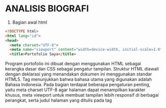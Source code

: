 # ANALISIS BIOGRAFI
1. Bagian awal html
```html
<!DOCTYPE html>
<html lang="id">
<head>
  <meta charset="UTF-8">
  <meta name="viewport" content="width=device-width, initial-scale=1.0">
  <title>Portofolio Saya</title>
```
Program portofolio ini dibuat dengan menggunakan HTML sebagai kerangka dasar dan CSS sebagai pengatur tampilan. Struktur HTML diawali dengan deklarasi <!DOCTYPE html> yang menandakan dokumen ini menggunakan standar HTML5. Tag <html lang="id"> menunjukkan bahwa bahasa utama yang digunakan adalah Bahasa Indonesia. Pada bagian <head> terdapat beberapa pengaturan penting, yaitu meta charset UTF-8 agar halaman dapat menampilkan karakter khusus, meta viewport untuk membuat tampilan lebih responsif di berbagai perangkat, serta judul halaman yang ditulis pada tag <title> dengan teks “Portofolio Saya”.

2. Bagian CSS (Style)
```html
<body {
  font-family: Arial, sans-serif;
  background-color:pink; 
  text-align: center;
  margin: 0;
  padding: 0;
}
```
Mengatur gaya dasar halaman: font Arial, latar belakang pink, teks rata tengah, margin & padding nol.
```html
<header {
  padding: 30px;
  background-color: pink; 
  color: white;
}
```
Bagian header diberi padding, background pink, dan teks berwarna putih.
```html
 <profile-pic {
  width: 150px;
  height: 150px;
  border-radius: 50%;
  object-fit: cover;
  border: 3px solid white;
  box-shadow: 0 4px 8px rgba(0,0,0,0.2);
}
```
Foto profil dibuat lingkaran (border-radius 50%), dengan ukuran tetap 150x150, diberi bingkai putih, dan bayangan agar tampak menonjol.

```Html
<social a {
  display: inline-block;
  margin: 10px;
  padding: 10px 20px;
  border-radius: 20px;
  text-decoration: none;
  font-weight: bold;
  background: white;
  color: #ff4da6;
  border: 2px solid #ff4da6;
  transition: 0.3s;
}
.social a:hover {
  background: #ff4da6;
  color: white;
}
```
Tombol media sosial dibuat oval, dengan warna dasar putih dan border pink. Saat hover (disorot mouse) warnanya berubah menjadi pink dengan teks putih.

```Html
.about-box {
  max-width: 700px;
  margin: 20px auto;
  background: white;
  border: 2px solid pink;
  border-radius: 12px;
  padding: 20px;
  box-shadow: 0 4px 10px rgba(0,0,0,0.1);
  text-align: left;
}
```
Bagian Tentang Saya + Pendidikan ditampilkan dalam kotak putih dengan border pink, sudut melengkung, bayangan lembut, dan posisi di tengah halaman.


```Html
.edu-table {
  width: 100%;
  border-collapse: collapse;
  margin-top: 15px;
}
.edu-table th, .edu-table td {
  border: 1px solid pink;
  padding: 8px;
  text-align: left;
}
.edu-table th {
  background: #ff4da6;
  color: white;
}
.edu-table tr:nth-child(even) {
  background: #ffe6f0;
}
```
Tabel Latar Belakang Pendidikan dibuat penuh lebar, border pink, baris genap diberi warna latar berbeda (striping), header berwarna pink dengan teks putih

3. Bagian Header
```Html
<header>
  <img src="Astri.jpg.jpg" alt="Foto Profil" class="profile-pic">
  <h1>Halo, I'm Astri 🌸</h1>
  <p>💕</p>
</header>
```
Menampilkan foto profil bulat, nama pemilik portofolio, dan ikon hati 💕.

4. Bagian tentang saya
```Html
<section class="about-box">
  <h2>Tentang Saya</h2>
  <div class="bio-info">
    <p><b>Nama:</b> Sulastri</p>
    <p><b>Pendidikan:</b> Mahasiswa Teknik Komputer (Angkatan 2024)</p>
    <p><b>Minat:</b> Teknologi, Desain Web, dan Pengembangan Aplikasi</p>
    <p><b>Hobi:</b> Nonton TikTok</p>
  </div>
  <div class="bio-desc">
      Saya adalah pribadi yang bersemangat dalam mempelajari hal-hal baru di bidang teknologi. 
      Bagi saya, dunia digital adalah ruang tanpa batas untuk berkreasi dan berinovasi. 
      Saya ingin terus mengembangkan keterampilan dalam pemrograman, desain antarmuka, 
      dan membangun aplikasi yang bermanfaat.  
      Harapan saya ke depan adalah menjadi seorang profesional yang bisa menginspirasi 
      dan berkontribusi dalam dunia teknologi. 🌸
    </div>
    ```
Bagian konten utama ditampilkan dalam sebuah kotak dengan class .about-box. Kotak ini memiliki background putih, border pink, sudut membulat, serta bayangan halus sehingga tampil lebih menarik. Di dalamnya terdapat informasi tentang pemilik portofolio, seperti nama, pendidikan, minat, dan hobi. Terdapat pula deskripsi singkat mengenai kepribadian, semangat belajar, serta harapan di masa depan.

5. latar belakang pendididkan
```Html
<h2>Latar Belakang Pendidikan</h2>
    <table class="edu-table">
      <tr>
        <th>Tahun</th>
        <th>Jenjang</th>
        <th>Institusi</th>
      </tr>
      <tr>
        <td>2012 - 2018</td>
        <td>Sekolah Dasar</td>
        <td>SDNK Rante Padang</td>
      </tr>
      <tr>
        <td>2018 - 2021</td>
        <td>SMP</td>
        <td>MTSG Gandeng</td>
      </tr>
      <tr>
        <td>2021 - 2024</td>
        <td>SMK</td>
        <td>SMK Negeri 4 Enrekang</td>
      </tr>
      <tr>
        <td>2024 - Sekarang</td>
        <td>Universitas</td>
        <td>Universitas Negeri Makassar</td>
      </tr>
    </table>
    </section>
```
Riwayat pendidikan ditampilkan dalam bentuk tabel dengan class .edu-table. Tabel ini berisi tiga kolom utama, yaitu tahun, jenjang pendidikan, dan institusi. Tampilan tabel diperindah dengan border berwarna pink, header berwarna pink dengan teks putih, serta pewarnaan bergantian pada baris genap agar mudah dibaca. Informasi yang dimasukkan meliputi pendidikan dari tingkat sekolah dasar hingga universitas, sehingga pembaca dapat melihat perjalanan pendidikan secara jelas dan terstruktur.

6. Ikuti Akun Sosmed
```Html
<section>
    <h2>Ikuti Saya</h2>
    <div class="social"> 
    <a href="https://www.instagram.com/zastri_naji?igsh=OW81YWI0cGthYjcy"target="_blank">Instagram</a> 
    <a href="https://www.tiktok.com/@zastri.naji?_t=ZS-8zYcOpOJEDY&_r=1" target="_blank">TikTok</a> <a href="https://wa.me/6285249538797" target="_blank">WhatsApp</a>
    <a href="https://github.com/Astriii123" target="_blank">Github</a> 
    </div>
    </section>
```
Pada bagian Ikuti Saya, ditampilkan beberapa tautan ke media sosial pemilik portofolio, seperti Instagram, TikTok, WhatsApp, dan GitHub. Tautan tersebut ditampilkan dalam bentuk tombol oval dengan warna dasar putih, teks pink, serta border berwarna pink. Efek hover digunakan sehingga ketika kursor diarahkan ke tombol, warnanya berubah menjadi pink dengan teks putih. Hal ini memberikan kesan interaktif dan menarik perhatian pengguna untuk mengunjungi akun media sosial pemilik portofolio.

7. footrer
```Html
<footer>
<p>© 2025 Portofolio Astri</p>
</footer>
```
Bagian terakhir dari program adalah footer yang berisi teks “© 2025 Portofolio Astri.





    